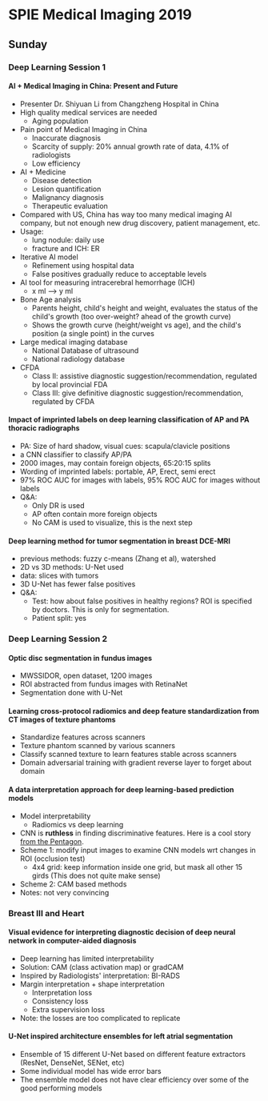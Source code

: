 # SPIE Medical Imaging 2019
## Sunday
### Deep Learning Session 1
#### AI + Medical Imaging in China: Present and Future
- Presenter Dr. Shiyuan Li from Changzheng Hospital in China
- High quality medical services are needed
	- Aging population
- Pain point of Medical Imaging in China
	- Inaccurate diagnosis
	- Scarcity of supply: 20% annual growth rate of data, 4.1% of radiologists
	- Low efficiency
- AI + Medicine
	- Disease detection
	- Lesion quantification
	- Malignancy diagnosis
	- Therapeutic evaluation
- Compared with US, China has way too many medical imaging AI company, but not enough new drug discovery, patient management, etc. 
- Usage:
	- lung nodule: daily use
	- fracture and ICH: ER
- Iterative AI model
	- Refinement using hospital data
	- False positives gradually reduce to acceptable levels
- AI tool for measuring intracerebral hemorrhage (ICH)
	- x ml --> y ml
- Bone Age analysis
	- Parents height, child's height and weight, evaluates the status of the child's growth (too over-weight? ahead of the growth curve)
	- Shows the growth curve (height/weight vs age), and the child's position (a single point) in the curves
- Large medical imaging database
	- National Database of ultrasound
	- National radiology database
- CFDA
	- Class II: assistive diagnostic suggestion/recommendation, regulated by local provincial FDA
	- Class III: give definitive diagnostic suggestion/recommendation, regulated by CFDA

#### Impact of imprinted labels on deep learning classification of AP and PA thoracic radiographs
- PA: Size of hard shadow, visual cues: scapula/clavicle positions
- a CNN classifier to classify AP/PA
- 2000 images, may contain foreign objects, 65:20:15 splits
- Wording of imprinted labels: portable, AP, Erect, semi erect
- 97% ROC AUC for images with labels, 95% ROC AUC for images without labels
- Q&A:
	- Only DR is used
	- AP often contain more foreign objects
	- No CAM is used to visualize, this is the next step

#### Deep learning method for tumor segmentation in breast DCE-MRI
- previous methods: fuzzy c-means (Zhang et al), watershed
- 2D vs 3D methods: U-Net used
- data: slices with tumors
- 3D U-Net has fewer false positives
- Q&A:
	- Test: how about false positives in healthy regions? ROI is specified by doctors. This is only for segmentation.
	- Patient split: yes

	
### Deep Learning Session 2
#### Optic disc segmentation in fundus images 
- MWSSIDOR, open dataset, 1200 images
- ROI abstracted from fundus images with RetinaNet
- Segmentation done with U-Net

#### Learning cross-protocol radiomics and deep feature standardization from CT images of texture phantoms
- Standardize features across scanners
- Texture phantom scanned by various scanners
- Classify scanned texture to learn features stable across scanners
- Domain adversarial training with gradient reverse layer to forget about domain

#### A data interpretation approach for deep learning-based prediction models
- Model interpretability
	- Radiomics vs deep learning
- CNN is **ruthless** in finding discriminative features. Here is a cool story [from the Pentagon](https://www.analyticsvidhya.com/blog/2018/03/essentials-of-deep-learning-visualizing-convolutional-neural-networks/).
- Scheme 1: modify input images to examine CNN models wrt changes in ROI (occlusion test)
	- 4x4 grid: keep information inside one grid, but mask all other 15 girds (This does not quite make sense)
- Scheme 2: CAM based methods
- Notes: not very convincing


### Breast III and Heart
#### Visual evidence for interpreting diagnostic decision of deep neural network in computer-aided diagnosis
- Deep learning has limited interpretability
- Solution: CAM (class activation map) or gradCAM
- Inspired by Radiologists' interpretation: BI-RADS
- Margin interpretation + shape interpretation
	- Interpretation loss
	- Consistency loss
	- Extra supervision loss
- Note: the losses are too complicated to replicate

#### U-Net inspired architecture ensembles for left atrial segmentation
- Ensemble of 15 different U-Net based on different feature extractors (ResNet, DenseNet, SENet, etc)
- Some individual model has wide error bars
- The ensemble model does not have clear efficiency over some of the good performing models